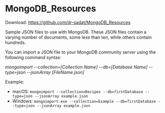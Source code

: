 # MongoDB_Resources

Download: https://github.com/dr-sadat/MongoDB_Resources 

Sample JSON files to use with MongoDB. These JSON files contain a varying number of documents, some less than ten, while others contain hundreds. 

You can import a JSON file to your MongoDB community server using the following command syntax: 

*mongoimport --collection=[Collection Name] --db=[Database Name] --type=json --jsonArray [FileName.json]*

Example: 

- macOS: `mongoimport --collection=Recipes --db=firstDatabase --type=json --jsonArray example.json`
- Windows: `mongoimport.exe --collection=Example --db=firstDatabase --type=json --jsonArray example.json`
